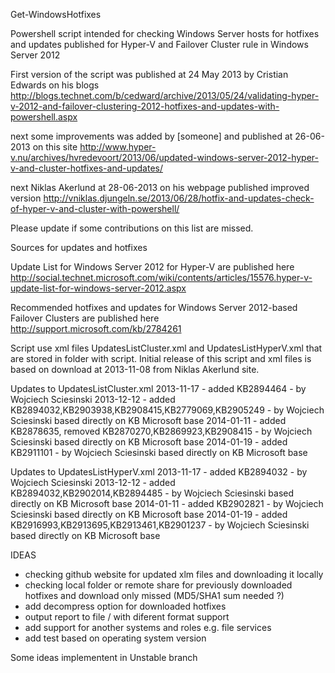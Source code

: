 Get-WindowsHotfixes

Powershell script intended for checking Windows Server hosts for hotfixes and updates published for Hyper-V and Failover Cluster rule in Windows Server 2012

First version of the script was published at 24 May 2013 by Cristian Edwards on his blogs
http://blogs.technet.com/b/cedward/archive/2013/05/24/validating-hyper-v-2012-and-failover-clustering-2012-hotfixes-and-updates-with-powershell.aspx

next some improvements was added by [someone] and published at 26-06-2013 on this site
http://www.hyper-v.nu/archives/hvredevoort/2013/06/updated-windows-server-2012-hyper-v-and-cluster-hotfixes-and-updates/

next Niklas Akerlund at 28-06-2013 on his webpage published improved version
http://vniklas.djungeln.se/2013/06/28/hotfix-and-updates-check-of-hyper-v-and-cluster-with-powershell/

Please update if some contributions on this list are missed.

Sources for updates and hotfixes

Update List for Windows Server 2012 for Hyper-V are published here
http://social.technet.microsoft.com/wiki/contents/articles/15576.hyper-v-update-list-for-windows-server-2012.aspx

Recommended hotfixes and updates for Windows Server 2012-based Failover Clusters are published here
http://support.microsoft.com/kb/2784261

Script use xml files UpdatesListCluster.xml and UpdatesListHyperV.xml that are stored in folder with script. 
Initial release of this script and xml files is based on download at 2013-11-08 from Niklas Akerlund site.

Updates to UpdatesListCluster.xml
2013-11-17 - added KB2894464 - by Wojciech Sciesinski
2013-12-12 - added KB2894032,KB2903938,KB2908415,KB2779069,KB2905249 - by Wojciech Sciesinski based directly on KB Microsoft base
2014-01-11 - added KB2878635, removed KB2870270,KB2869923,KB2908415 - by Wojciech Sciesinski based directly on KB Microsoft base
2014-01-19 - added KB2911101 - by Wojciech Sciesinski based directly on KB Microsoft base

Updates to UpdatesListHyperV.xml
2013-11-17 - added KB2894032 - by Wojciech Sciesinski
2013-12-12 - added KB2894032,KB2902014,KB2894485 - by Wojciech Sciesinski based directly on KB Microsoft base
2014-01-11 - added KB2902821 - by Wojciech Sciesinski based directly on KB Microsoft base
2014-01-19 - added KB2916993,KB2913695,KB2913461,KB2901237 - by Wojciech Sciesinski based directly on KB Microsoft base


IDEAS 
- checking github website for updated xlm files and downloading it locally
- checking local folder or remote share for previously downloaded hotfixes and download only missed (MD5/SHA1 sum needed ?)
- add decompress option for downloaded hotfixes
- output report to file / with diferent format support
- add support for another systems and roles e.g. file services
- add test based on operating system version 

Some ideas implementent in Unstable branch